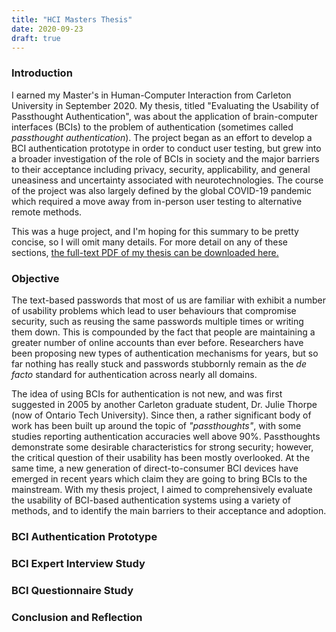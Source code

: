 ```yaml
---
title: "HCI Masters Thesis"
date: 2020-09-23
draft: true
---
```



### Introduction


I earned my Master's in Human-Computer Interaction from Carleton University in
September 2020.  My thesis, titled "Evaluating the Usability of Passthought
Authentication", was about the application of brain-computer interfaces (BCIs)
to the problem of authentication (sometimes called *passthought
authentication*). The project began as an effort to develop a BCI
authentication prototype in order to conduct user testing, but grew into a
broader investigation of the role of BCIs in society and the major barriers to
their acceptance including privacy, security, applicability, and general
uneasiness and uncertainty associated with neurotechnologies. The course of the
project was also largely defined by the global COVID-19 pandemic which required
a move away from in-person user testing to alternative remote methods.

This was a huge project, and I'm hoping for this summary to be pretty concise,
so I will omit many details. For more detail on any of these sections, [the
full-text PDF of my thesis can be downloaded here.](/docs/thesis_FINAL.pdf)


### Objective

The text-based passwords that most of us are familiar with exhibit a number of
usability problems which lead to user behaviours that compromise security, such
as reusing the same passwords multiple times or writing them down. This is
compounded by the fact that people are maintaining a greater number of online
accounts than ever before. Researchers have been proposing new types of
authentication mechanisms for years, but so far nothing has really stuck and
passwords stubbornly remain as the *de facto* standard for authentication
across nearly all domains.

The idea of using BCIs for authentication is not new, and was first suggested
in 2005 by another Carleton graduate student, Dr. Julie Thorpe (now of Ontario
Tech University). Since then, a rather significant body of work has been built
up around the topic of *"passthoughts"*, with some studies reporting
authentication accuracies well above 90%.  Passthoughts demonstrate some
desirable characteristics for strong security; however, the critical question
of their usability has been mostly overlooked. At the same time, a new
generation of direct-to-consumer BCI devices have emerged in recent years which
claim they are going to bring BCIs to the mainstream. With my thesis project, I
aimed to comprehensively evaluate the usability of BCI-based authentication
systems using a variety of methods, and to identify the main barriers to their
acceptance and adoption.


### BCI Authentication Prototype
### BCI Expert Interview Study
### BCI Questionnaire Study
### Conclusion and Reflection
